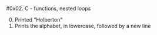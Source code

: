#0x02. C - functions, nested loops

0. Printed "Holberton"
1. Prints the alphabet, in lowercase, followed by a new line
